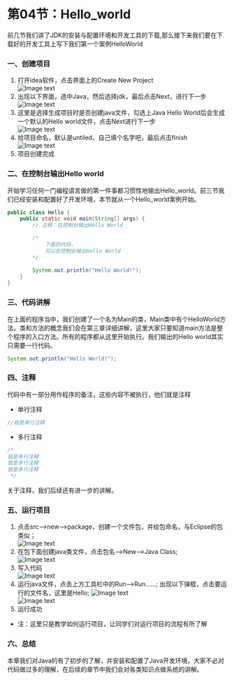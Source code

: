 # 第04节：Hello_world
前几节我们讲了JDK的安装与配置环境和开发工具的下载,那么接下来我们要在下载好的开发工具上写下我们第一个案例HelloWorld

### 一、创建项目
1. 打开idea软件，点击界面上的Create New Project  
 ![Image text](../images/0103_create.png)
2. 出现以下界面，选中Java，然后选择jdk，最后点击Next，进行下一步  
 ![Image text](../images/0103_create2.png)  
3. 这里是选择生成项目时是否创建java文件，勾选上Java Hello World后会生成一个默认的Hello world文件，点击Next进行下一步  
 ![Image text](../images/0103_create3.png)  
4. 给项目命名，默认是untiled，自己填个名字吧，最后点击finish  
 ![Image text](../images/0103_create4.png)  
5. 项目创建完成


### 二、在控制台输出Hello world

开始学习任何一门编程语言做的第一件事都习惯性地输出Hello_world。前三节我们已经安装和配置好了开发环境，本节就从一个Hello_world案例开始。

``` java
public class Hello {
    public static void main(String[] args) {
        // 注释：在控制台输出Hello World

        /*
            下面的代码，
            可以在控制台输出Hello World
        */ 

        System.out.println("Hello World!");
    }
}
```

### 三、代码讲解

在上面的程序当中，我们创建了一个名为Main的类，Main类中有个HelloWorld方法。类和方法的概念我们会在第三章详细讲解，这里大家只要知道main方法是整个程序的入口方法。所有的程序都从这里开始执行。我们输出的Hello world其实只需要一行代码。

``` java
System.out.println("Hello World!");
```

### 四、注释

代码中有一部分用作程序的备注，这些内容不被执行，他们就是注释

* 单行注释
``` js
//我是单行注释
```
* 多行注释
``` js
/* 
我是多行注释
我是多行注释
我是多行注释
 */
```
关于注释，我们后续还有进一步的讲解。

### 五、运行项目
 1. 点击src——>new——>package，创建一个文件包，并给包命名，与Eclipse的包类似；  
 ![Image text](../images/0103_create5.png)  
 2. 在包下面创建java类文件，点击包名——>New——>Java Class;  
 ![Image text](../images/0103_create6.png)  
 3. 写入代码  
 ![Image text](../images/0103_create7.png)  
 4. 运行java文件，点击上方工具栏中的Run——>Run......;
 出现以下弹框，点击要运行的文件名，这里是Hello;
 ![Image text](../images/0103_status.png)  
 ![Image text](../images/0103_status2.png)  
 5. 运行成功  
 * 注：这里只是教学如何运行项目，让同学们对运行项目的流程有所了解

### 六、总结

本章我们对Java的有了初步的了解，并安装和配置了Java开发环境，大家不必对代码做过多的理解，在后续的章节中我们会对各类知识点做系统的讲解。

